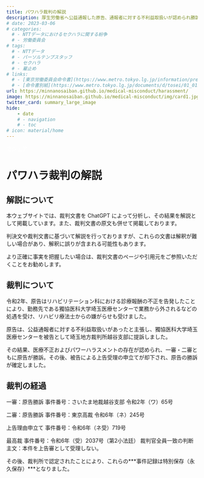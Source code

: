 ```yaml
---
title: パワハラ裁判の解説
description: 厚生労働省へ公益通報した原告、通報者に対する不利益取扱いが認められ勝訴しました。日本の医療は社会保険料という国民の負担によって支えられています。診療報酬の不正請求の実態を明らかにし、国民に説明するとともに不正防止と制度改革のための情報発信を行ってまいります。
# date: 2023-03-06
# categories:
  # - NTTデータにおけるセクハラに関する紛争
  # - 労働委員会
# tags:
  # - NTTデータ
  # - パーソルテンプスタッフ
  # - セクハラ
  # - 雇止め
# links:
  # - [東京労働委員会命令書](https://www.metro.tokyo.lg.jp/information/press/2024/03/2024030701)
  # - [命令書別紙](https://www.metro.tokyo.lg.jp/documents/d/tosei/01_01b_02)
url: https://minnanosaiban.github.io/medical-misconduct/harassment/
image: https://minnanosaiban.github.io/medical-misconduct/img/card1.jpg
twitter_card: summary_large_image
hide:
    - date
    # - navigation
    # - toc
# icon: material/home
---
```


<p style="margin: 0;">
  <a href="https://twitter.com/share?url=https://minnanosaiban.github.io/medical-misconduct/harassment/ &text=パワハラ裁判の解説 - 悪用されるリハビリテーションのしくみ"
     target="_blank" class="x-share" style="color: #FFFFFF;">
    <i class="fa-brands fa-x-twitter"></i> でシェア
  </a>
</p>

# パワハラ裁判の解説

<div class="left-doc" markdown>

## 解説について

本ウェブサイトでは、裁判文書を ChatGPT によって分析し、その結果を解説として掲載しています。また、裁判文書の原文も併せて掲載しております。

判決文や裁判文書に基づいて解説を行っておりますが、これらの文書は解釈が難しい場合があり、解釈に誤りが含まれる可能性もあります。

より正確に事実を把握したい場合は、裁判文書のページや引用元をご参照いただくことをお勧めします。

## 裁判について

令和2年、原告はリハビリテーション科における診療報酬の不正を告発したことにより、勤務先である獨協医科大学埼玉医療センターで業務から外されるなどの処遇を受け、リハビリ療法士からの嫌がらせも受けました。

原告は、公益通報者に対する不利益取扱いがあったと主張し、獨協医科大学埼玉医療センターを被告として埼玉地方裁判所越谷支部に提訴しました。

その結果、医療不正およびパワーハラスメントの存在が認められ、一審・二審ともに原告が勝訴。その後、被告による上告受理の申立てが却下され、原告の勝訴が確定しました。


## 裁判の経過

一審：原告勝訴
事件番号：さいたま地裁越谷支部 令和2年（ワ）65号

二審：原告勝訴
事件番号：東京高裁 令和6年（ネ）245号

上告理由申立て
事件番号：令和6年（ネ受）719号

最高裁
事件番号：令和6年（受）2037号（第2小法廷）
裁判官全員一致の判断
主文：本件を上告審として受理しない。

その後、裁判所で認定されたことにより、これらの***事件記録は特別保存（永久保存）***となりました。

</div>